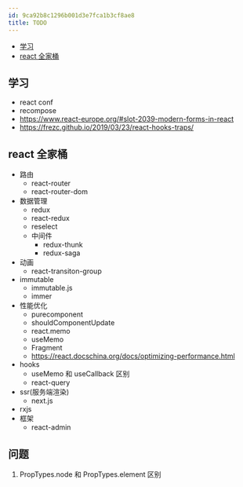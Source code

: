 ```yaml
---
id: 9ca92b8c1296b001d3e7fca1b3cf8ae8
title: TODO
---
```


<!-- START doctoc generated TOC please keep comment here to allow auto update -->
<!-- DON'T EDIT THIS SECTION, INSTEAD RE-RUN doctoc TO UPDATE -->

- [学习](#%E5%AD%A6%E4%B9%A0)
- [react 全家桶](#react-%E5%85%A8%E5%AE%B6%E6%A1%B6)

<!-- END doctoc generated TOC please keep comment here to allow auto update -->

## 学习

- react conf
- recompose
- https://www.react-europe.org/#slot-2039-modern-forms-in-react
- https://frezc.github.io/2019/03/23/react-hooks-traps/

## react 全家桶

- 路由
  - react-router
  - react-router-dom
- 数据管理
  - redux
  - react-redux
  - reselect
  - 中间件
    - redux-thunk
    - redux-saga
- 动画
  - react-transiton-group
- immutable
  - immutable.js
  - immer
- 性能优化
  - purecomponent
  - shouldComponentUpdate
  - react.memo
  - useMemo
  - Fragment
  - https://react.docschina.org/docs/optimizing-performance.html
- hooks
  - useMemo 和 useCallback 区别
  - react-query
- ssr(服务端渲染)
  - next.js
- rxjs
- 框架
  - react-admin

## 问题

1. PropTypes.node 和 PropTypes.element 区别
